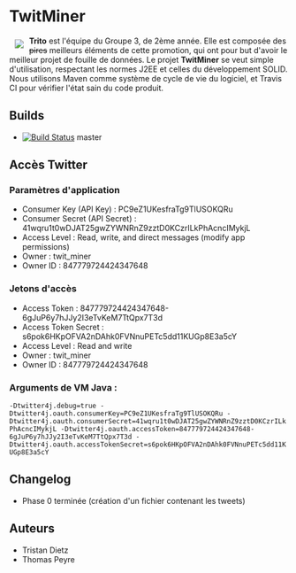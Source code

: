 # TwitMiner

<a href="https://github.com/GeeksdelaCave/aidons-les-fermiers"><img src="https://informaix.com/ressources/dromedary-looking-right-2.png" align="left" hspace="10" vspace="6" /></a>

**Trito** est l'équipe du Groupe 3, de 2ème année. Elle est composée des <del>pires</del> meilleurs éléments de cette
promotion, qui ont pour but d'avoir le meilleur projet de fouille de données. Le projet **TwitMiner** se veut
simple d'utilisation, respectant les normes J2EE et celles du développement SOLID. Nous utilisons Maven comme système de
cycle de vie du logiciel, et Travis CI pour vérifier l'état sain du code produit.

## Builds

- [![Build Status](https://travis-ci.com/GeeksdelaCave/TwitMiner.svg?token=DbBJmzHop5opuLRphgPC&branch=master)](https://travis-ci.com/GeeksdelaCave/TwitMiner) master

## Accès Twitter

### Paramètres d'application

- Consumer Key (API Key) : PC9eZ1UKesfraTg9TlUSOKQRu
- Consumer Secret (API Secret) : 41wqru1t0wDJAT25gwZYWNRnZ9zztD0KCzrILkPhAcncIMykjL
- Access Level : Read, write, and direct messages (modify app permissions)
- Owner : twit_miner
- Owner ID : 847779724424347648

### Jetons d'accès

- Access Token : 847779724424347648-6gJuP6y7hJJy2I3eTvKeM7TtQpx7T3d
- Access Token Secret : s6pok6HKpOFVA2nDAhk0FVNnuPETc5dd11KUGp8E3a5cY
- Access Level : Read and write
- Owner : twit_miner
- Owner ID : 847779724424347648

### Arguments de VM Java :

``-Dtwitter4j.debug=true -Dtwitter4j.oauth.consumerKey=PC9eZ1UKesfraTg9TlUSOKQRu -Dtwitter4j.oauth.consumerSecret=41wqru1t0wDJAT25gwZYWNRnZ9zztD0KCzrILkPhAcncIMykjL -Dtwitter4j.oauth.accessToken=847779724424347648-6gJuP6y7hJJy2I3eTvKeM7TtQpx7T3d -Dtwitter4j.oauth.accessTokenSecret=s6pok6HKpOFVA2nDAhk0FVNnuPETc5dd11KUGp8E3a5cY``

## Changelog

- Phase 0 terminée (création d'un fichier contenant les tweets)

## Auteurs

- Tristan Dietz
- Thomas Peyre
